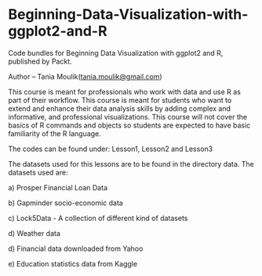 # Beginning-Data-Visualization-with-ggplot2-and-R

Code bundles for Beginning Data Visualization with ggplot2 and R, published by Packt.

Author – Tania Moulik(tania.moulik@gmail.com)

This course is meant for professionals who work with data and use R as part of their workflow. This course is meant for students who want to extend and enhance their data analysis skills by adding complex and informative, and professional visualizations. This course will not cover the basics of R commands and objects so students are expected to have basic familiarity of the R language.

The codes can be found under: Lesson1, Lesson2 and Lesson3

The datasets used for this lessons are to be found in the directory data. The datasets used are:

a) Prosper Financial Loan Data

b) Gapminder socio-economic data

c) Lock5Data - A collection of different kind of datasets

d) Weather data

d) Financial data downloaded from Yahoo

e) Education statistics data from Kaggle
